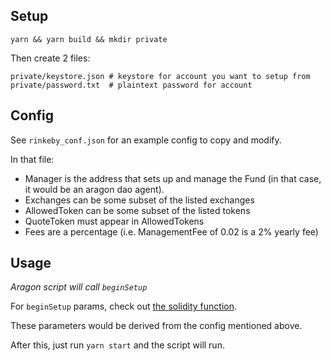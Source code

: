 ## Setup

`yarn && yarn build && mkdir private`

Then create 2 files:

```
private/keystore.json # keystore for account you want to setup from
private/password.txt  # plaintext password for account
```

## Config

See `rinkeby_conf.json` for an example config to copy and modify.

In that file:

- Manager is the address that sets up and manage the Fund (in that case, it would be an aragon dao agent).
- Exchanges can be some subset of the listed exchanges
- AllowedToken can be some subset of the listed tokens
- QuoteToken must appear in AllowedTokens
- Fees are a percentage (i.e. ManagementFee of 0.02 is a 2% yearly fee)

## Usage

_Aragon script will call `beginSetup`_

For `beginSetup` params, check out [the solidity function](https://github.com/melonproject/protocol/blob/develop/src/factory/FundFactory.sol#L93-L100).

These parameters would be derived from the config mentioned above.

After this, just run `yarn start` and the script will run.
